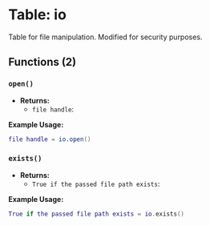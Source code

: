 # Table: io

Table for file manipulation. Modified for security purposes.

## Functions (2)

### `open()`

- **Returns:**
  - `file handle`: 

**Example Usage:**
```lua
file handle = io.open()
```

### `exists()`

- **Returns:**
  - `True if the passed file path exists`: 

**Example Usage:**
```lua
True if the passed file path exists = io.exists()
```



